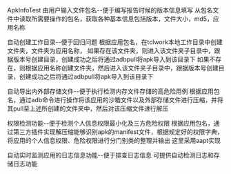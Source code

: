 ApkInfoTest
由用户输入文件包名--便于编写报告时候的版本信息填写
    从包名文件中读取所需要操作的包名，获取各种基本信息包括版本，文件大小，md5，应用名称

自动创建工作目录--便于回归问题
    根据应用包名，在tclwork本地工作目录中创建文件夹，文件夹为应用名称，
        如果存在该文件夹，则进入该文件夹子目录中，跟据版本号创建目录，创建成功之后将通过adbpull将apk导入到该目录下
        如果不存在，则根据应用名称创建文件夹，然后进入该文件夹子目录中，跟据版本号创建目录，创建成功之后将通过adbpull将apk导入到该目录下

自动导出内外部存储文件--便于执行检测内存文件存储的高危险用例
    根据应用包名，通过adb命令进行操作将该应用的沙箱文件以及外部存储文件进行压缩，并将其pull至上述所创建的文件夹中，然后对该压缩文件进行解压

权限检测功能--便于检测个人信息权限最小化及三方危险权限
    根据应用包名，通过第三方插件实现解压缩能够识别apk的manifest文件，根据规定好的权限字典，将应用的个人信息权限、危险权限进行分门别类的整理并输出
        这里采用aapt实现

自动实时监测应用的日志信息功能--便于排查日志信息
    可提供自动检测日志和存储日志功能


